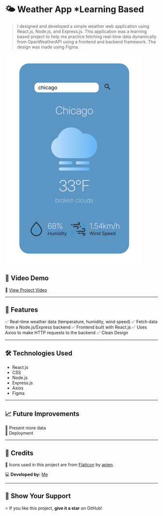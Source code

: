 # 🌤️ Weather App *Learning Based 

> I designed and developed a simple weather web application using React.js, Node.js, and Express.js. This application was a learning based project to help me practice fetching real-time data dynamically from OpenWeatherAPI using a frontend and backend framework.
> The design was made using Figma.

![Weather App](Weather-app.png)  

## 🚀 Video Demo  
🔗 [View Project Video](https://app.screencastify.com/v3/watch/Q3EO49pnQQXPrlwu8z5v)

---

## 📌 Features  
✅ Real-time weather data (temperature, humidity, wind speed)
✅ Fetch data from a Node.js/Express backend 
✅ Frontend built with React.js
✅ Uses Axios to make HTTP requests to the backend 
✅ Clean Design  

---

## 🛠️ Technologies Used  
- React.js  
- CSS
- Node.js
- Express.js
- Axios 
- Figma  

---

## 📈 Future Improvements  
🔹 Present more data  
🔹 Deployment

---

## 📄 Credits  
🎨 Icons used in this project are from [Flaticon](https://www.flaticon.com/) by [apien](https://www.flaticon.com/authors/apien).

💻 **Developed by:** [Me](https://github.com/lexp2204)  

---

## 🌟 Show Your Support  
⭐ If you like this project, **give it a star** on GitHub!  
